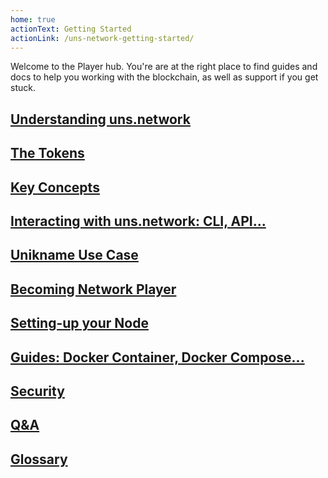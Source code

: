 ```yaml
---
home: true
actionText: Getting Started
actionLink: /uns-network-getting-started/
---
```


Welcome to the <brand name="uns"/> Player hub. You're are at the right place to find guides and docs to help you working with the <brand name="uns"/> blockchain, as well as support if you get stuck.

## [Understanding uns.network](/uns-network-introduction/)

## [The Tokens](/uns-network-tokens/)

## [Key Concepts](/uns-network-key-concepts/)

## [Interacting with uns.network: CLI, API...](/uns-use-the-network/)

## [Unikname Use Case](/uns-network-unik-name-use-case/)

## [Becoming Network Player](/uns-network-player/)

## [Setting-up your Node](/uns-network-setting-up-node/)

## [Guides: Docker Container, Docker Compose...](/uns-network-guides/docker-configuration)

## [Security](/uns-network-security/)

## [Q&A](/uns-network-qna/)

## [Glossary](/uns-network-glossary/)
